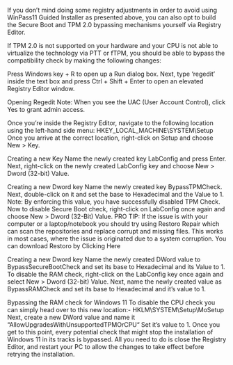 If you don’t mind doing some registry adjustments in order to avoid using WinPass11 Guided Installer as presented above, you can also opt to build the Secure Boot and TPM 2.0 bypassing mechanisms yourself via Registry Editor.

If TPM 2.0 is not supported on your hardware and your CPU is not able to virtualize the technology via PTT or fTPM, you should be able to bypass the compatibility check by making the following changes:

Press Windows key + R to open up a Run dialog box. Next, type ‘regedit’ inside the text box and press Ctrl + Shift + Enter to open an elevated Registry Editor window.

Opening Regedit
Note: When you see the UAC (User Account Control), click Yes to grant admin access.

Once you’re inside the Registry Editor, navigate to the following location using the left-hand side menu:
HKEY_LOCAL_MACHINE\SYSTEM\Setup
Once you arrive at the correct location, right-click on Setup and choose New > Key.

Creating a new Key
Name the newly created key LabConfig and press Enter.
Next, right-click on the newly created LabConfig key and choose New > Dword (32-bit) Value.

Creating a new Dword key
Name the newly created key BypassTPMCheck.
Next, double-click on it and set the base to Hexadecimal and the Value to 1.
Note: By enforcing this value, you have successfully disabled TPM Check.
Now to disable Secure Boot check, right-click on LabConfig once again and choose New > Dword (32-Bit) Value.
PRO TIP: If the issue is with your computer or a laptop/notebook you should try using Restoro Repair which can scan the repositories and replace corrupt and missing files. This works in most cases, where the issue is originated due to a system corruption. You can download Restoro by Clicking Here


Creating a new Dword key
Name the newly created DWord value to BypassSecureBootCheck and set its base to Hexadecimal and its Value to 1.
To disable the RAM check, right-click on the LabConfig key once again and select New > Dword (32-bit) Value.
Next, name the newly created value as BypassRAMCheck and set its base to Hexadecimal and it’s value to 1.

Bypassing the RAM check for Windows 11
To disable the CPU check you can simply head over to this new location:-
HKLM\SYSTEM\Setup\MoSetup
Next, create a new DWord value and name it “AllowUpgradesWithUnsupportedTPMOrCPU“ Set it’s value to 1.
Once you get to this point, every potential check that might stop the installation of Windows 11 in its tracks is bypassed. All you need to do is close the Registry Editor, and restart your PC to allow the changes to take effect before retrying the installation.